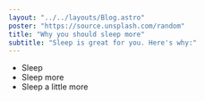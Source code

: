 ```yaml
---
layout: "../../layouts/Blog.astro"
poster: "https://source.unsplash.com/random"
title: "Why you should sleep more"
subtitle: "Sleep is great for you. Here's why:"
---
```


- Sleep
- Sleep more
- Sleep a little more
